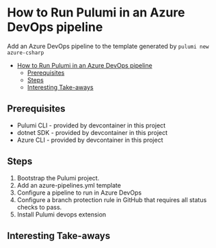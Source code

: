 # How to Run Pulumi in an Azure DevOps pipeline

Add an Azure DevOps pipeline to the template generated by `pulumi new azure-csharp`

<!-- TOC -->
- [How to Run Pulumi in an Azure DevOps pipeline](#how-to-run-pulumi-in-an-azure-devops-pipeline)
  - [Prerequisites](#prerequisites)
  - [Steps](#steps)
  - [Interesting Take-aways](#interesting-take-aways)
<!-- /TOC -->

## Prerequisites

* Pulumi CLI - provided by devcontainer in this project
* dotnet SDK - provided by devcontainer in this project
* Azure CLI - provided by devcontainer in this project

## Steps

1. Bootstrap the Pulumi project.
2. Add an azure-pipelines.yml template
3. Configure a pipeline to run in Azure DevOps
4. Configure a branch protection rule in GitHub that requires all status checks to pass.
5. Install Pulumi devops extension

## Interesting Take-aways
